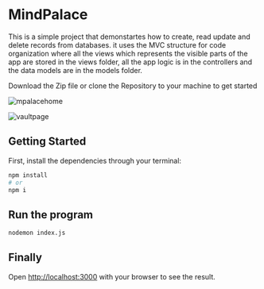 # MindPalace
This is a simple project that demonstartes how to create, read update and delete records from databases.  it uses the MVC structure for code organization where all the views which represents the visible parts of the app are stored in the views folder, all the app logic is in the controllers and the data models are in the models folder.

Download the Zip file or clone the Repository to your machine to get started


![mpalacehome](https://user-images.githubusercontent.com/59916614/163930624-b4dfcf16-b434-4a00-aa12-f1d875e9cf6f.png)



![vaultpage](https://user-images.githubusercontent.com/59916614/163930911-ce0f2815-7823-4ced-8656-cf1e8981f923.png)

## Getting Started

First, install the dependencies through your terminal:

```bash
npm install
# or
npm i
```

## Run the program

```bash
nodemon index.js
```

## Finally

Open [http://localhost:3000](http://localhost:3000) with your browser to see the result.
